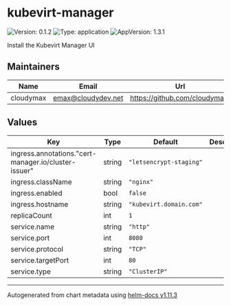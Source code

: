 # kubevirt-manager

![Version: 0.1.2](https://img.shields.io/badge/Version-0.1.2-informational?style=flat-square) ![Type: application](https://img.shields.io/badge/Type-application-informational?style=flat-square) ![AppVersion: 1.3.1](https://img.shields.io/badge/AppVersion-1.3.1-informational?style=flat-square)

Install the Kubevirt Manager UI

## Maintainers

| Name | Email | Url |
| ---- | ------ | --- |
| cloudymax | <emax@cloudydev.net> | <https://github.com/cloudymax/> |

## Values

| Key | Type | Default | Description |
|-----|------|---------|-------------|
| ingress.annotations."cert-manager.io/cluster-issuer" | string | `"letsencrypt-staging"` |  |
| ingress.className | string | `"nginx"` |  |
| ingress.enabled | bool | `false` |  |
| ingress.hostname | string | `"kubevirt.domain.com"` |  |
| replicaCount | int | `1` |  |
| service.name | string | `"http"` |  |
| service.port | int | `8080` |  |
| service.protocol | string | `"TCP"` |  |
| service.targetPort | int | `80` |  |
| service.type | string | `"ClusterIP"` |  |

----------------------------------------------
Autogenerated from chart metadata using [helm-docs v1.11.3](https://github.com/norwoodj/helm-docs/releases/v1.11.3)
